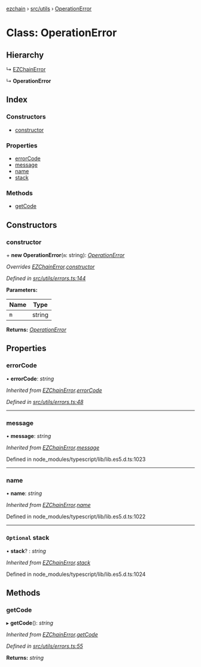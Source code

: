 [ezchain](../README.md) › [src/utils](../modules/src_utils.md) › [OperationError](src_utils.operationerror.md)

# Class: OperationError

## Hierarchy

  ↳ [EZChainError](src_utils.ezchainerror.md)

  ↳ **OperationError**

## Index

### Constructors

* [constructor](src_utils.operationerror.md#constructor)

### Properties

* [errorCode](src_utils.operationerror.md#errorcode)
* [message](src_utils.operationerror.md#message)
* [name](src_utils.operationerror.md#name)
* [stack](src_utils.operationerror.md#optional-stack)

### Methods

* [getCode](src_utils.operationerror.md#getcode)

## Constructors

###  constructor

\+ **new OperationError**(`m`: string): *[OperationError](src_utils.operationerror.md)*

*Overrides [EZChainError](src_utils.ezchainerror.md).[constructor](src_utils.ezchainerror.md#constructor)*

*Defined in [src/utils/errors.ts:144](https://github.com/EZChain-core/ezchainjs/blob/5511161/src/utils/errors.ts#L144)*

**Parameters:**

Name | Type |
------ | ------ |
`m` | string |

**Returns:** *[OperationError](src_utils.operationerror.md)*

## Properties

###  errorCode

• **errorCode**: *string*

*Inherited from [EZChainError](src_utils.ezchainerror.md).[errorCode](src_utils.ezchainerror.md#errorcode)*

*Defined in [src/utils/errors.ts:48](https://github.com/EZChain-core/ezchainjs/blob/5511161/src/utils/errors.ts#L48)*

___

###  message

• **message**: *string*

*Inherited from [EZChainError](src_utils.ezchainerror.md).[message](src_utils.ezchainerror.md#message)*

Defined in node_modules/typescript/lib/lib.es5.d.ts:1023

___

###  name

• **name**: *string*

*Inherited from [EZChainError](src_utils.ezchainerror.md).[name](src_utils.ezchainerror.md#name)*

Defined in node_modules/typescript/lib/lib.es5.d.ts:1022

___

### `Optional` stack

• **stack**? : *string*

*Inherited from [EZChainError](src_utils.ezchainerror.md).[stack](src_utils.ezchainerror.md#optional-stack)*

Defined in node_modules/typescript/lib/lib.es5.d.ts:1024

## Methods

###  getCode

▸ **getCode**(): *string*

*Inherited from [EZChainError](src_utils.ezchainerror.md).[getCode](src_utils.ezchainerror.md#getcode)*

*Defined in [src/utils/errors.ts:55](https://github.com/EZChain-core/ezchainjs/blob/5511161/src/utils/errors.ts#L55)*

**Returns:** *string*
